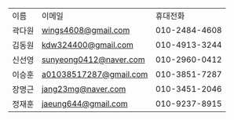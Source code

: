 ||||
|---|---|---|
|이름|이메일|휴대전화|
|곽다원	|wings4608@gmail.com  |010-2484-4608|
|김동원	|kdw324400@gmail.com  |010-4913-3244|
|신선영 |sunyeong0412@naver.com	|010-2960-0412|
|이승훈	|a01038517287@gmail.com	|010-3851-7287|
|장명근	|jang23mg@naver.com	  |010-3451-2046|
|정재훈	|jaeung644@gmail.com  |010-9237-8915|